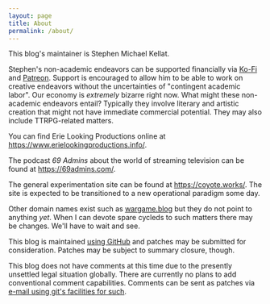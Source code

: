 ```yaml
---
layout: page
title: About
permalink: /about/
---
```


This blog's maintainer is Stephen Michael Kellat.  

Stephen's non-academic endeavors can be supported financially via [Ko-Fi](https://ko-fi.com/smkellat) and [Patreon](https://patreon.com/erielookingproductions).  Support is encouraged to allow him to be able to work on creative endeavors without the uncertainties of "contingent academic labor".  Our economy is *extremely* bizarre right now.  What might these non-academic endeavors entail?  Typically they involve literary and artistic creation that might not have immediate commercial potential.  They may also include TTRPG-related matters.

You can find Erie Looking Productions online at <https://www.erielookingproductions.info/>.  

The podcast *69 Admins* about the world of streaming television can be found at <https://69admins.com/>.

The general experimentation site can be found at <https://coyote.works/>.  The site is expected to be transitioned to a new operational paradigm some day.

Other domain names exist such as [wargame.blog](http://www.wargame.blog/) but they do not point to anything *yet*.  When I can devote spare cycleds to such matters there may be changes.  We'll have to wait and see.

This blog is maintained [using GitHub](https://github.com/skellat/new-blog-post-tweety) and patches may be submitted for consideration.  Patches may be subject to summary closure, though.  

This blog does not have comments at this time due to the presently unsettled legal situation globally.  There are currently no plans to add conventional comment capabilities.  Comments can be sent as patches via [e-mail using git's facilities for such](https://git-send-email.io/#step-1).
